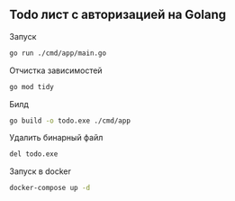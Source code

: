 ## Todo лист с авторизацией на Golang
Запуск
```sh
go run ./cmd/app/main.go
```
Отчистка зависимостей
```sh
go mod tidy
```
Билд
```sh
go build -o todo.exe ./cmd/app
```
Удалить бинарный файл
```sh
del todo.exe
```
Запуск в docker
```sh
docker-compose up -d
```